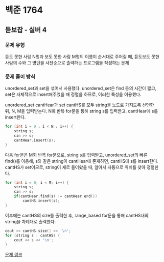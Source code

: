 # 백준 1764
## 듣보잡 - 실버 4
### 문제 유형

듣도 못한 사람 N명과 보도 못한 사람 M명의 이름이 순서대로 주어질 때, 듣도보도 못한 사람의 수와 그 명단을 사전순으로 출력하는 프로그램을 작성하는 문제

### 문제 풀이 방식

unordered_set과 set을 섞어서 사용했다. unordered_set은 find 등의 시간이 짧고, set은 자체적으로 insert해주었을 때 정렬을 하므로, 이러한 특성을 이용했다.

unordered_set cantHear과 set cantHS를 모두 string을 노드로 가지도록 선언한 뒤, N, M을 입력받는다. N회 반복 for문을 통해 string s를 입력받고, cantHear에 s를 insert한다.
~~~cpp
for (int i = 0 ; i < N ; i++) {
    string s;
    cin >> s;
    cantHear.insert(s);
}
~~~~


다음 for문은 M회 반복 for문으로, string s를 입력받고, unordered_set의 빠른 find()를 이용해, s와 같은 string이 cantHear에 존재하면, cantHS에 s를 insert한다. cantHS가 set이므로, string이 새로 들어왔을 때, 알아서 자동으로 위치를 찾아 정렬한다.
~~~cpp
for (int i = 0; i < M; i++) {
    string s;
    cin >> s;
    if(cantHear.find(s) != cantHear.end())
        cantHS.insert(s);
}
~~~
이후에는 cantHS의 size를 출력한 후, range_based for문을 통해 cantHS내의 string을 차례대로 출력한다.
~~~cpp
cout << cantHS.size() << '\n';
for (string s : cantHS) {
    cout << s << '\n';
}
~~~


[문제 링크](https://github.com/tyshim0118/BJ-Codes/blob/main/BJ1764.cpp)
